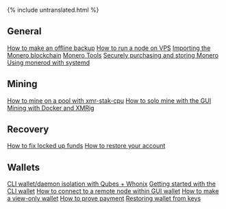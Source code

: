 {% include untranslated.html %}
<div class="guides">
<section class="container">
    <div class="row">
        <div class="left half no-pad-sm col-lg-6 col-md-6 col-sm-12 col-xs-12">
            <div class="info-block">
                <div class="row center-xs">
                    <div class="col">
                        <h2>General</h2>
                    </div>
                </div>
<div class="row start-xs" markdown="1">

[How to make an offline backup]({{site.baseurl}}/resources/user-guides/Offline_Backup.html)
[How to run a node on VPS]({{site.baseurl}}/resources/user-guides/vps_run_node.html)
[Importing the Monero blockchain]({{site.baseurl}}/resources/user-guides/importing_blockchain.html)
[Monero Tools]({{site.baseurl}}/resources/user-guides/monero_tools.html)
[Securely purchasing and storing Monero]({{site.baseurl}}/resources/user-guides/securely_purchase.html)
[Using monerod with systemd]({{site.baseurl}}/resources/user-guides/monerod-as-a-systemd-service.html)

</div>
            </div>
        </div>
        <div class="right half col-lg-6 col-md-6 col-sm-12 col-xs-12">
            <div class="info-block">
                <div class="row center-xs">
                    <div class="col">
                        <h2>Mining</h2>
                    </div>
                </div>
<div class="row start-xs" markdown="1">

[How to mine on a pool with xmr-stak-cpu]({{site.baseurl}}/resources/user-guides/mine-to-pool.html)
[How to solo mine with the GUI]({{site.baseurl}}/resources/user-guides/solo_mine_GUI.html)
[Mining with Docker and XMRig]({{site.baseurl}}/resources/user-guides/mining_with_xmrig_and_docker.html)

</div>
            </div>
        </div>
    </div>
</section>

<section class="container">
    <div class="row">
        <div class="left half no-pad-sm col-lg-6 col-md-6 col-sm-12 col-xs-12">
            <div class="info-block">
                <div class="row center-xs">
                    <div class="col">
                        <h2>Recovery</h2>
                    </div>
                </div>
<div class="row start-xs" markdown="1">

[How to fix locked up funds]({{site.baseurl}}/resources/user-guides/howto_fix_stuck_funds.html)
[How to restore your account]({{site.baseurl}}/resources/user-guides/restore_account.html)

</div>
            </div>
        </div>
        <div class="right half col-lg-6 col-md-6 col-sm-12 col-xs-12">
            <div class="info-block">
                <div class="row center-xs">
                    <div class="col">
                        <h2>Wallets</h2>
                    </div>
                </div>
<div class="row start-xs" markdown="1">

[CLI wallet/daemon isolation with Qubes + Whonix]({{site.baseurl}}/resources/user-guides/cli_wallet_daemon_isolation_qubes_whonix.html)
[Getting started with the CLI wallet]({{site.baseurl}}/resources/user-guides/monero-wallet-cli.html)
[How to connect to a remote node within GUI wallet]({{site.baseurl}}/resources/user-guides/remote_node_gui.html)
[How to make a view-only wallet]({{site.baseurl}}/resources/user-guides/view_only.html)
[How to prove payment]({{site.baseurl}}/resources/user-guides/prove-payment.html)
[Restoring wallet from keys]({{site.baseurl}}/resources/user-guides/restore_from_keys.html)

</div>
            </div>
        </div>
    </div>
    
    
    
</section>
</div>
